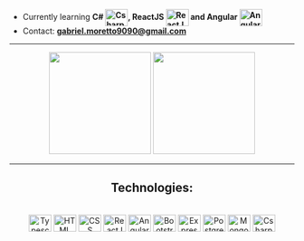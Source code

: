 
- Currently learning **C# <img align = "center" alt = "Csharp" width = "40" height = "30" src="https://cdn.jsdelivr.net/gh/devicons/devicon/icons/csharp/csharp-original.svg" />, ReactJS <img align = "center" alt = "ReactJS" width = "40" height = "30" src="https://cdn.jsdelivr.net/gh/devicons/devicon/icons/react/react-   original.svg" /> and Angular <img align = "center" alt = "AngularJS" width = "40" height = "30" src="https://cdn.jsdelivr.net/gh/devicons/devicon/icons/angularjs/angularjs-plain.svg" />**
- Contact: **gabriel.moretto9090@gmail.com**




<hr></hr>
<div align="center">
  <a href="https://github.com/shizu90"></a>
  <img height="180em" src="https://github-readme-stats.vercel.app/api?username=shizu90&show_icons=true&theme=github_dark&include_all_commits=true&count_private=true"/>
  <img height="180em" src="https://github-readme-stats.vercel.app/api/top-langs/?username=shizu90&layout=compact&langs_count=7&theme=github_dark"/>
</div>
<hr></hr>
<div align = "center">
  <h2 aling = "center">Technologies: </h2>
  <div display = "inline-block"><br>
    <img align = "center" alt = "Typescript" width = "40" height = "30" src="https://cdn.jsdelivr.net/gh/devicons/devicon/icons/typescript/typescript-original.svg" />
    <img align = "center" alt = "HTML" width = "40" height = "30" src="https://cdn.jsdelivr.net/gh/devicons/devicon/icons/html5/html5-original.svg" />  
    <img align = "center" alt = "CSS" width = "40" height = "30" src="https://cdn.jsdelivr.net/gh/devicons/devicon/icons/css3/css3-original.svg" />
    <img align = "center" alt = "ReactJS" width = "40" height = "30" src="https://cdn.jsdelivr.net/gh/devicons/devicon/icons/react/react-original.svg" />
    <img align = "center" alt = "AngularJS" width = "40" height = "30" src="https://cdn.jsdelivr.net/gh/devicons/devicon/icons/angularjs/angularjs-plain.svg" />
    <img align = "center" alt = "Bootstrap" width = "40" height = "30" src="https://cdn.jsdelivr.net/gh/devicons/devicon/icons/bootstrap/bootstrap-original.svg" />
    <img align = "center" alt = "ExpressJS" width = "40" height = "30" src="https://cdn.jsdelivr.net/gh/devicons/devicon/icons/express/express-original.svg" />
    <img align = "center" alt = "PostgreSQL" width = "40" height = "30" src="https://cdn.jsdelivr.net/gh/devicons/devicon/icons/postgresql/postgresql-original.svg" /> 
    <img align = "center" alt = "MongoDB" width = "40" height = "30" src="https://cdn.jsdelivr.net/gh/devicons/devicon/icons/mongodb/mongodb-original.svg" />
    <img align = "center" alt = "Csharp" width = "40" height = "30" src="https://cdn.jsdelivr.net/gh/devicons/devicon/icons/csharp/csharp-original.svg" />    
  </div>
</div>


          
                
          
          
          
          

